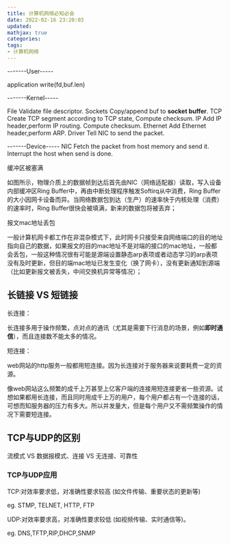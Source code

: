 ```yaml
---
title: 计算机网络必知必会
date: 2022-02-16 23:20:03
updated: 
mathjax: true 
categories: 
tags: 
- 计算机网络
---
```



-------User-----

application    write(fd,buf.len)

-------Kernel-----

File        Validate file descriptor.
Sockets     Copy/append buf to **socket buffer**.
TCP         Create TCP segment according to TCP state, Compute checksum.
IP          Add IP header,perform IP routing. Compute checksum.
Ethernet    Add Ethernet header,perform ARP.
Driver      Tell NIC to send the packet.

-------Device-----
NIC        Fetch the packet from host memory and send it. Interrupt the host when send is done.

缓冲区被塞满

如图所示，物理介质上的数据帧到达后首先由NIC（网络适配器）读取，写入设备内部缓冲区Ring Buffer中，再由中断处理程序触发Softirq从中消费，Ring Buffer的大小因网卡设备而异。当网络数据包到达（生产）的速率快于内核处理（消费）的速率时，Ring Buffer很快会被填满，新来的数据包将被丢弃；

报文mac地址丢包

一般计算机网卡都工作在非混杂模式下，此时网卡只接受来自网络端口的目的地址指向自己的数据，如果报文的目的mac地址不是对端的接口的mac地址，一般都会丢包，一般这种情况很有可能是源端设置静态arp表项或者动态学习的arp表项没有及时更新，但目的端mac地址已发生变化（换了网卡），没有更新通知到源端（比如更新报文被丢失，中间交换机异常等情况）；

## 长链接 VS 短链接

长连接：

长连接多用于操作频繁，点对点的通讯（尤其是需要下行消息的场景，例如**即时通信**），而且连接数不能太多的情况。

短连接：

web网站的http服务一般都用短连接。因为长连接对于服务器来说要耗费一定的资源。

像web网站这么频繁的成千上万甚至上亿客户端的连接用短连接更省一些资源。试想如果都用长连接，而且同时用成千上万的用户，每个用户都占有一个连接的话，可想而知服务器的压力有多大。所以并发量大，但是每个用户又不需频繁操作的情况下需要短连接。

## TCP与UDP的区别

流模式 VS 数据报模式、连接 VS 无连接、可靠性

### TCP与UDP应用

TCP:对效率要求低，对准确性要求较高 (如文件传输、重要状态的更新等)

eg.  STMP, TELNET, HTTP, FTP

UDP:对效率要求高，对准确性要求较低 (如视频传输、实时通信等)。

eg.  DNS,TFTP,RIP,DHCP,SNMP
